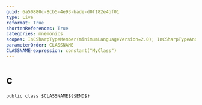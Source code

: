 ```yaml
---
guid: 6a50880c-8cb5-4e93-bade-d0f182e4bf01
type: Live
reformat: True
shortenReferences: True
categories: mnemonics
scopes: InCSharpTypeMember(minimumLanguageVersion=2.0); InCSharpTypeAndNamespace(minimumLanguageVersion=2.0)
parameterOrder: CLASSNAME
CLASSNAME-expression: constant("MyClass")
---
```


# c



```
public class $CLASSNAME${$END$}
```
